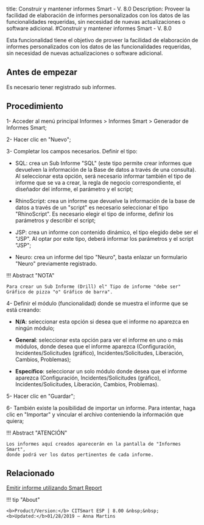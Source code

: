 title: Construir y mantener informes Smart - V. 8.0
Description: Proveer la facilidad de elaboración de informes personalizados con los datos de las funcionalidades requeridas, sin necesidad de nuevas actualizaciones o software adicional.
#Construir y mantener informes Smart - V. 8.0


Esta funcionalidad tiene el objetivo de proveer la facilidad de elaboración de
informes personalizados con los datos de las funcionalidades requeridas, sin
necesidad de nuevas actualizaciones o software adicional.

Antes de empezar
--------------------

Es necesario tener registrado sub informes.

Procedimiento
-----------------

1-  Acceder al menú principal Informes \> Informes Smart \> Generador de
    Informes Smart;

2-  Hacer clic en "Nuevo";

3-  Completar los campos necesarios. Definir el tipo:

   +  SQL: crea un Sub Informe "SQL" (este tipo permite crear informes que
        devuelven la información de la Base de datos a través de una consulta).
        Al seleccionar esta opción, será necesario informar también el tipo de
        informe que se va a crear, la regla de negocio correspondiente, el
        diseñador del informe, el parámetro y el script;

   +  RhinoScript: crea un informe que devuelve la información de la base de
        datos a través de un "script" es necesario seleccionar el tipo
        "RhinoScript". Es necesario elegir el tipo de informe, definir los
        parámetros y describir el script;

   +  JSP: crea un informe con contenido dinámico, el tipo elegido debe ser el
        "JSP". Al optar por este tipo, deberá informar los parámetros y el
        script "JSP";

   +  Neuro: crea un informe del tipo "Neuro", basta enlazar un formulario
        "Neuro" previamente registrado.

!!! Abstract "NOTA"

    Para crear un Sub Informe (Drill) el" Tipo de informe "debe ser"
    Gráfico de pizza "o" Gráfico de barra".

4-  Definir el módulo (funcionalidad) donde se muestra el informe que se está
    creando:

-   **N/A**: seleccionar esta opción si desea que el informe no aparezca en
    ningún módulo;

-   **General**: seleccionar esta opción para ver el informe en uno o más
    módulos, donde desea que el informe aparezca (Configuración,
    Incidentes/Solicitudes (gráfico), Incidentes/Solicitudes, Liberación,
    Cambios, Problemas);

-   **Específico**: seleccionar un solo módulo donde desea que el informe
    aparezca (Configuración, Incidentes/Solicitudes (gráfico),
    Incidentes/Solicitudes, Liberación, Cambios, Problemas).

5-  Hacer clic en "Guardar";

6-  También existe la posibilidad de importar un informe. Para intentar, haga
    clic en "Importar" y vincular el archivo conteniendo la información que
    quiera;

!!! Abstract "ATENCIÓN"

    Los informes aquí creados aparecerán en la pantalla de "Informes Smart",
    donde podrá ver los datos pertinentes de cada informe.



Relacionado
-------

[Emitir informe utilizando Smart Report](/es-es/citsmart-esp-8/additional-features/reports/create/smart-reports/configuration/create-smart-report.html)


!!! tip "About"

    <b>Product/Version:</b> CITSmart ESP | 8.00 &nbsp;&nbsp;
    <b>Updated:</b>01/28/2019 – Anna Martins

